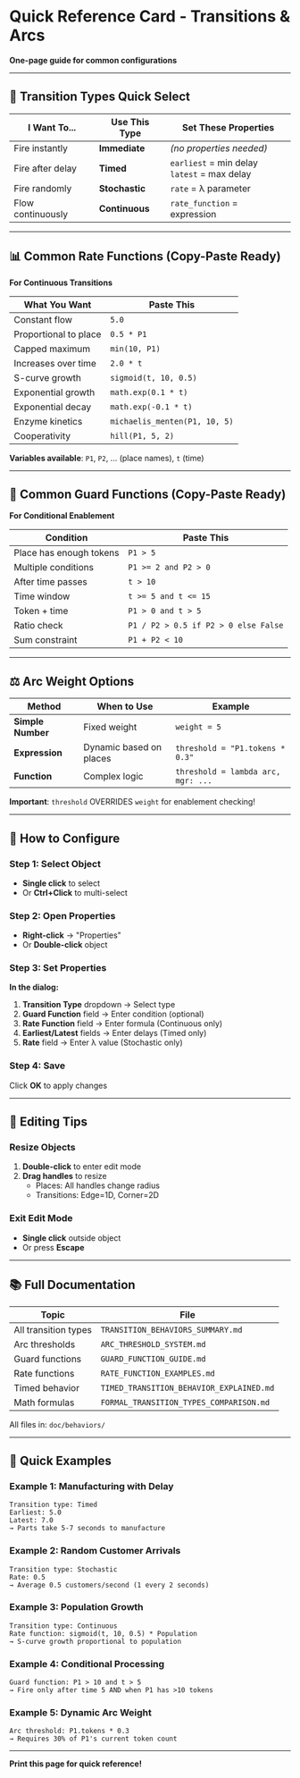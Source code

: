 # Quick Reference Card - Transitions & Arcs

**One-page guide for common configurations**

---

## 🎯 Transition Types Quick Select

| I Want To... | Use This Type | Set These Properties |
|--------------|---------------|---------------------|
| Fire instantly | **Immediate** | *(no properties needed)* |
| Fire after delay | **Timed** | `earliest` = min delay<br>`latest` = max delay |
| Fire randomly | **Stochastic** | `rate` = λ parameter |
| Flow continuously | **Continuous** | `rate_function` = expression |

---

## 📊 Common Rate Functions (Copy-Paste Ready)

**For Continuous Transitions**

| What You Want | Paste This |
|---------------|------------|
| Constant flow | `5.0` |
| Proportional to place | `0.5 * P1` |
| Capped maximum | `min(10, P1)` |
| Increases over time | `2.0 * t` |
| S-curve growth | `sigmoid(t, 10, 0.5)` |
| Exponential growth | `math.exp(0.1 * t)` |
| Exponential decay | `math.exp(-0.1 * t)` |
| Enzyme kinetics | `michaelis_menten(P1, 10, 5)` |
| Cooperativity | `hill(P1, 5, 2)` |

**Variables available**: `P1`, `P2`, ... (place names), `t` (time)

---

## 🚦 Common Guard Functions (Copy-Paste Ready)

**For Conditional Enablement**

| Condition | Paste This |
|-----------|------------|
| Place has enough tokens | `P1 > 5` |
| Multiple conditions | `P1 >= 2 and P2 > 0` |
| After time passes | `t > 10` |
| Time window | `t >= 5 and t <= 15` |
| Token + time | `P1 > 0 and t > 5` |
| Ratio check | `P1 / P2 > 0.5 if P2 > 0 else False` |
| Sum constraint | `P1 + P2 < 10` |

---

## ⚖️ Arc Weight Options

| Method | When to Use | Example |
|--------|-------------|---------|
| **Simple Number** | Fixed weight | `weight = 5` |
| **Expression** | Dynamic based on places | `threshold = "P1.tokens * 0.3"` |
| **Function** | Complex logic | `threshold = lambda arc, mgr: ...` |

**Important**: `threshold` OVERRIDES `weight` for enablement checking!

---

## 🔧 How to Configure

### Step 1: Select Object
- **Single click** to select
- Or **Ctrl+Click** to multi-select

### Step 2: Open Properties
- **Right-click** → "Properties"
- Or **Double-click** object

### Step 3: Set Properties
**In the dialog:**
1. **Transition Type** dropdown → Select type
2. **Guard Function** field → Enter condition (optional)
3. **Rate Function** field → Enter formula (Continuous only)
4. **Earliest/Latest** fields → Enter delays (Timed only)
5. **Rate** field → Enter λ value (Stochastic only)

### Step 4: Save
Click **OK** to apply changes

---

## 🎨 Editing Tips

### Resize Objects
1. **Double-click** to enter edit mode
2. **Drag handles** to resize
   - Places: All handles change radius
   - Transitions: Edge=1D, Corner=2D

### Exit Edit Mode
- **Single click** outside object
- Or press **Escape**

---

## 📚 Full Documentation

| Topic | File |
|-------|------|
| All transition types | `TRANSITION_BEHAVIORS_SUMMARY.md` |
| Arc thresholds | `ARC_THRESHOLD_SYSTEM.md` |
| Guard functions | `GUARD_FUNCTION_GUIDE.md` |
| Rate functions | `RATE_FUNCTION_EXAMPLES.md` |
| Timed behavior | `TIMED_TRANSITION_BEHAVIOR_EXPLAINED.md` |
| Math formulas | `FORMAL_TRANSITION_TYPES_COMPARISON.md` |

All files in: `doc/behaviors/`

---

## 🚀 Quick Examples

### Example 1: Manufacturing with Delay
```
Transition type: Timed
Earliest: 5.0
Latest: 7.0
→ Parts take 5-7 seconds to manufacture
```

### Example 2: Random Customer Arrivals
```
Transition type: Stochastic
Rate: 0.5
→ Average 0.5 customers/second (1 every 2 seconds)
```

### Example 3: Population Growth
```
Transition type: Continuous
Rate function: sigmoid(t, 10, 0.5) * Population
→ S-curve growth proportional to population
```

### Example 4: Conditional Processing
```
Guard function: P1 > 10 and t > 5
→ Fire only after time 5 AND when P1 has >10 tokens
```

### Example 5: Dynamic Arc Weight
```
Arc threshold: P1.tokens * 0.3
→ Requires 30% of P1's current token count
```

---

**Print this page for quick reference!**
